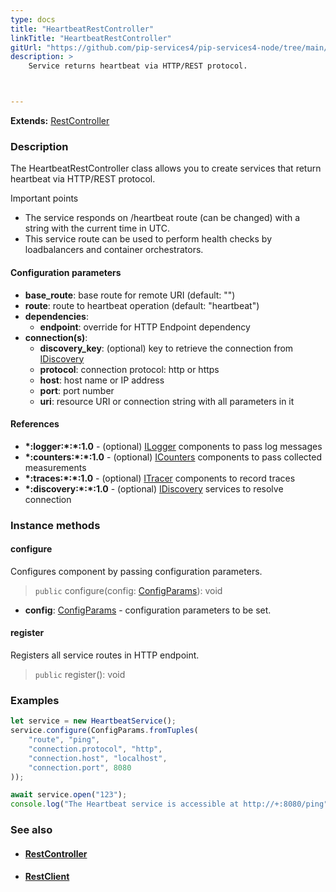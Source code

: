 ```yaml
---
type: docs
title: "HeartbeatRestController"
linkTitle: "HeartbeatRestController"
gitUrl: "https://github.com/pip-services4/pip-services4-node/tree/main/pip-services4-http-node"
description: >
    Service returns heartbeat via HTTP/REST protocol.



---
```


**Extends:** [RestController](../rest_controller)

### Description

The HeartbeatRestController class allows you to create services that return heartbeat via HTTP/REST protocol. 

Important points

- The service responds on /heartbeat route (can be changed) with a string with the current time in UTC.
- This service route can be used to perform health checks by loadbalancers and container orchestrators.

#### Configuration parameters

- **base_route**: base route for remote URI (default: "")
- **route**: route to heartbeat operation (default: "heartbeat")
- **dependencies**:
    - **endpoint**: override for HTTP Endpoint dependency
- **connection(s)**:           
    - **discovery_key**: (optional) key to retrieve the connection from [IDiscovery](../../../config/connect/idiscovery)
    - **protocol**: connection protocol: http or https
    - **host**: host name or IP address
    - **port**: port number
    - **uri**: resource URI or connection string with all parameters in it


#### References

- **\*:logger:\*:\*:1.0** - (optional) [ILogger](../../../observability/log/ilogger) components to pass log messages
- **\*:counters:\*:\*:1.0** - (optional) [ICounters](../../../observability/count/icounters) components to pass collected measurements
- **\*:traces:\*:\*:1.0** - (optional) [ITracer](../../../observability/trace/itracer) components to record traces
- **\*:discovery:\*:\*:1.0** - (optional) [IDiscovery](../../../config/connect/idiscovery) services to resolve connection



### Instance methods

#### configure
Configures component by passing configuration parameters.

> `public` configure(config: [ConfigParams](../../../components/config/config_params)): void

- **config**: [ConfigParams](../../../components/config/config_params) - configuration parameters to be set.


#### register
Registers all service routes in HTTP endpoint.

> `public` register(): void



### Examples

```typescript
let service = new HeartbeatService();
service.configure(ConfigParams.fromTuples(
    "route", "ping",
    "connection.protocol", "http",
    "connection.host", "localhost",
    "connection.port", 8080
));

await service.open("123");
console.log("The Heartbeat service is accessible at http://+:8080/ping");
```

### See also
- #### [RestController](../rest_controller)
- #### [RestClient](../../clients/rest_client)
